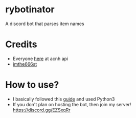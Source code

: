 # rybotinator
A discord bot that parses item names
# Credits
* Everyone [here](http://acnhapi.com/) at acnh api
* [imthe666st](https://github.com/imthe666st/ACNH/tree/master/item_ids)

# How to use?
* I basically followed this [guide](https://realpython.com/how-to-make-a-discord-bot-python/) and used Python3
* If you don't plan on hosting the bot, then join my server! https://discord.gg/EZSxqRr